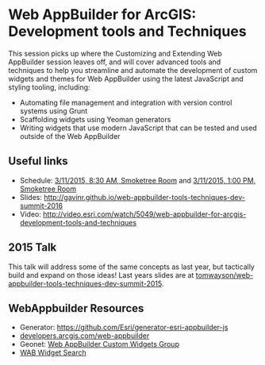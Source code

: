 # Web AppBuilder for ArcGIS: Development tools and Techniques
This session picks up where the Customizing and Extending Web AppBuilder session leaves off, and will cover advanced tools and techniques to help you streamline and automate the development of custom widgets and themes for Web AppBuilder using the latest JavaScript and styling tooling, including:
 * Automating file management and integration with version control systems using Grunt
 * Scaffolding widgets using Yeoman generators
 * Writing widgets that use modern JavaScript that can be tested and used outside of the Web AppBuilder


## Useful links
 * Schedule: [3/11/2015, 8:30 AM, Smoketree Room](https://devsummit.schedule.esri.com/#schedule/56b2875d4be5dd46a3000365/56b2875d4be5dd46a3000366) and [3/11/2015, 1:00 PM, Smoketree Room](https://devsummit.schedule.esri.com/#schedule/56b2875d4be5dd46a3000365/56b3db004be5dd8f3401454b)
 * Slides: http://gavinr.github.io/web-appbuilder-tools-techniques-dev-summit-2016
 * Video: http://video.esri.com/watch/5049/web-appbuilder-for-arcgis-development-tools-and-techniques

## 2015 Talk
This talk will address some of the same concepts as last year, but tactically build and expand on those ideas! Last years slides are at [tomwayson/web-appbuilder-tools-techniques-dev-summit-2015](https://github.com/tomwayson/web-appbuilder-tools-techniques-dev-summit-2015).

## WebAppbuilder Resources
 * Generator: https://github.com/Esri/generator-esri-appbuilder-js
 * [developers.arcgis.com/web-appbuilder](https://developers.arcgis.com/web-appbuilder/)
 * Geonet: [Web AppBuilder Custom Widgets Group](https://geonet.esri.com/groups/web-app-builder-custom-widgets)
 * [WAB Widget Search](http://gavinr.github.io/wab-widget-search)
